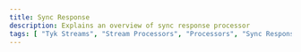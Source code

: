 ```yaml
---
title: Sync Response
description: Explains an overview of sync response processor
tags: [ "Tyk Streams", "Stream Processors", "Processors", "Sync Response", "sync_response" ]
---
```

